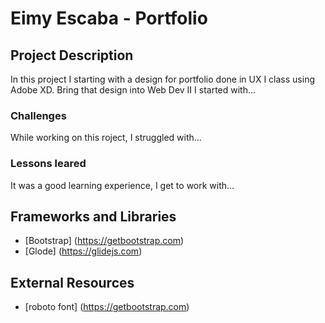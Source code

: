 # Eimy Escaba - Portfolio

## Project Description
In this project I starting with a design for portfolio done in UX I class using Adobe XD. Bring that design into Web Dev II I started with...

### Challenges
While working on this roject, I struggled with...

### Lessons leared

It was a good learning experience, I get to work with...

## Frameworks and Libraries
- [Bootstrap] (https://getbootstrap.com)
- [Glode] (https://glidejs.com)

## External Resources
- [roboto font] (https://getbootstrap.com)
